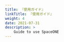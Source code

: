 ```yaml
---
title: 『使用ガイド』
linkTitle: 『使用ガイド』
weight: 4
date: 2021-07-31
description: >
    Guide to use SpaceONE
---
```

